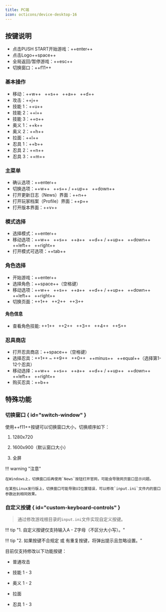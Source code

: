 ```yaml
---
title: PC端
icon: octicons/device-desktop-16
---
```


## 按键说明

- 点击PUSH START开始游戏：++enter++
- 点击Logo++space++
- 全局返回/暂停游戏：++esc++
- 切换窗口：++f11++

### 基本操作

- 移动：++w++ &nbsp; ++s++ &nbsp; ++a++ &nbsp; ++d++
- 攻击：++j++
- 技能 1：++u++
- 技能 2：++i++
- 技能 3：++o++
- 奥义 1：++k++
- 奥义 2：++h++
- 拉面：++l++
- 忍具 1：++b++
- 忍具 2：++n++
- 忍具 3：++m++

### 主菜单

- 确认选项：++enter++
- 切换选项：++w++ &nbsp; ++s++ / ++up++ &nbsp; ++down++
- 打开更新日志（News）界面：++n++
- 打开玩家档案（Profile）界面：++p++
- 打开版本界面：++v++

### 模式选择

- 选择模式：++enter++
- 移动选项：++w++ &nbsp; ++s++ &nbsp; ++a++ &nbsp; ++d++ / ++up++ &nbsp; ++down++ &nbsp; ++left++ &nbsp; ++right++
- 打开模式可选项：++tab++

### 角色选择

- 开始游戏：++enter++
- 选择角色：++space++（空格键）
- 移动选项：++w++ &nbsp; ++s++ &nbsp; ++a++ &nbsp; ++d++ / ++up++ &nbsp; ++down++ &nbsp; ++left++ &nbsp; ++right++
- 切换页面：++1++ &nbsp; ++2++ &nbsp; ++3++

#### 角色信息

- 查看角色技能: ++1++ &nbsp; ++2++ &nbsp; ++3++ &nbsp; ++4++ &nbsp; ++5++

### 忍具商店

- 打开忍具商店：++space++（空格键）
- 选择忍具：++1++ ~ ++9++ &nbsp; ++0++ &nbsp; ++minus++ &nbsp; ++equal++（选择第1-12个忍具）
- 移动选择：++w++ &nbsp; ++s++ &nbsp; ++a++ &nbsp; ++d++ / ++up++ &nbsp; ++down++ &nbsp; ++left++ &nbsp; ++right++
- 购买忍具：++b++

## 特殊功能

### 切换窗口 { id="switch-window" }

使用++f11++按键可以切换窗口大小，切换顺序如下：

1. 1280x720

2. 1600x900（默认窗口大小）

3. 全屏

!!! warning "注意"

    在Windows上，切换窗口后再使用`News`按钮打开官网，可能会导致网页窗口显示问题。

    在某些Linux发行版上，切换窗口可能导致UI位置错误，可以修改`input.ini`文件内的窗口参数达到相同效果。

### 自定义按键 { id="custom-keyboard-controls" }

> 通过修改游戏根目录的`input.ini`文件实现自定义按键。

!!! tip "1. 自定义按键仅支持输入A - Z字母（不区分大小写）。"

!!! tip "2. 如果按键不合规定 或 有重复按键，将弹出提示且忽略设置。"

目前仅支持修改以下功能按键：

- 普通攻击

- 技能 1 - 3

- 奥义 1 - 2

- 拉面

- 忍具 1 - 3
